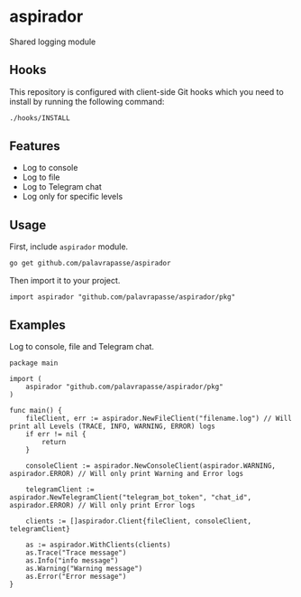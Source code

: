 # aspirador

Shared logging module

## Hooks

This repository is configured with client-side Git hooks which you need to install by running the following command:

```bash
./hooks/INSTALL
```

## Features

- Log to console
- Log to file
- Log to Telegram chat
- Log only for specific levels


## Usage

First, include `aspirador` module.

```bash
go get github.com/palavrapasse/aspirador
```

Then import it to your project.

```golang
import aspirador "github.com/palavrapasse/aspirador/pkg"
```


## Examples

Log to console, file and Telegram chat.

```golang
package main

import (
	aspirador "github.com/palavrapasse/aspirador/pkg"
)

func main() {
	fileClient, err := aspirador.NewFileClient("filename.log") // Will print all Levels (TRACE, INFO, WARNING, ERROR) logs
	if err != nil {
		return
	}

	consoleClient := aspirador.NewConsoleClient(aspirador.WARNING, aspirador.ERROR) // Will only print Warning and Error logs

	telegramClient := aspirador.NewTelegramClient("telegram_bot_token", "chat_id", aspirador.ERROR) // Will only print Error logs

	clients := []aspirador.Client{fileClient, consoleClient, telegramClient}

	as := aspirador.WithClients(clients)
	as.Trace("Trace message")
	as.Info("info message")
	as.Warning("Warning message")
	as.Error("Error message")
}
```